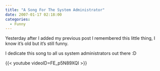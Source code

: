 ```yaml
---
title: "A Song For The System Administrator"
date: 2007-01-17 02:18:00
categories:
  - Funny
---
```


Yesterday after I added my previous post I remembered this little thing, I know it’s old but it’s still funny.<!--more-->

I dedicate this song to all us system administrators out there :D

{{< youtube videoID=FE_p5N89XQI >}}
